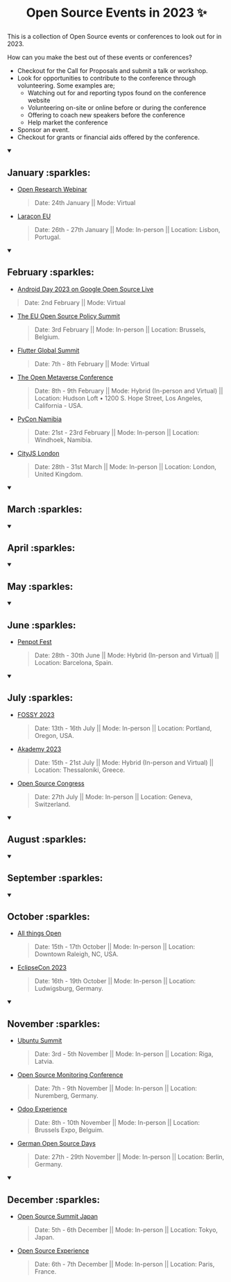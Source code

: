 
# <p align="center"> Open Source Events in 2023 :sparkles: </p>

This is a collection of Open Source events or conferences to look out for in 2023.

How can you make the best out of these events or conferences?
- Checkout for the Call for Proposals and submit a talk or workshop.
- Look for opportunities to contribute to the conference through volunteering. Some examples are;
  - Watching out for and reporting typos found on the conference website
  - Volunteering on-site or online before or during the conference
  - Offering to coach new speakers before the conference
  - Help market the conference
- Sponsor an event.
- Checkout for grants or financial aids offered by the conference.


<details open>
 <summary><h2> January :sparkles: </h2></summary>
  
- [Open Research Webinar](https://opensourceinnovation.eu/)
  > Date: 24th January || Mode: Virtual

- [Laracon EU](https://laracon.eu/)
  > Date: 26th - 27th January || Mode: In-person || Location: Lisbon, Portugal.

</details>


<details open>
 <summary><h2> February :sparkles: </h2></summary>

 - [Android Day 2023 on Google Open Source Live](https://opensourcelive.withgoogle.com/events/android-day-2023?utm_source=GOSL&utm_medium=Social&utm_campaign=Android_Day)
  > Date: 2nd February || Mode: Virtual
  
- [The EU Open Source Policy Summit](https://summit.openforumeurope.org/)
  > Date: 3rd February || Mode: In-person || Location: Brussels, Belgium.

- [Flutter Global Summit](https://events.geekle.us/flutter23v2/)
  > Date: 7th - 8th February || Mode: Virtual

- [The Open Metaverse Conference](https://www.openmetaverseconf.com/)
  > Date: 8th - 9th February || Mode: Hybrid (In-person and Virtual) || Location: Hudson Loft • 1200 S. Hope Street, Los Angeles, California - USA.

- [PyCon Namibia](https://na.pycon.org/)
  > Date: 21st - 23rd February || Mode: In-person || Location: Windhoek, Namibia.
  
- [CityJS London](https://cityjsconf.org/)
  > Date: 28th - 31st March || Mode: In-person || Location: London, United Kingdom.
</details>



<details open>
 <summary><h2> March :sparkles: </h2></summary>


</details>


<details open>
 <summary><h2> April :sparkles: </h2></summary>


</details>



<details open>
 <summary><h2> May :sparkles: </h2></summary>


</details>



<details open>
 <summary><h2> June :sparkles: </h2></summary>

- [Penpot Fest](https://penpotfest.org/)
  > Date: 28th - 30th June || Mode: Hybrid (In-person and Virtual) || Location: Barcelona, Spain.

</details>




<details open>
 <summary><h2> July :sparkles: </h2></summary>

- [FOSSY 2023](https://2023.fossy.us/)
  > Date: 13th - 16th July || Mode: In-person || Location: Portland, Oregon, USA.
  
- [Akademy 2023](https://akademy-dev.kde.org/2023/)
  > Date: 15th - 21st July || Mode: Hybrid (In-person and Virtual) || Location: Thessaloniki, Greece.
  
- [Open Source Congress](https://events.linuxfoundation.org/open-source-congress/)
  > Date: 27th July || Mode: In-person || Location: Geneva, Switzerland.

</details>



<details open>
 <summary><h2> August :sparkles: </h2></summary>


</details>



<details open>
 <summary><h2> September :sparkles: </h2></summary>


</details>



<details open>
 <summary><h2> October :sparkles: </h2></summary>

- [All things Open](https://2023.allthingsopen.org/)
  > Date: 15th - 17th October || Mode: In-person || Location: Downtown Raleigh, NC, USA.

- [EclipseCon 2023](https://www.eclipsecon.org/2023)
  > Date: 16th - 19th October || Mode: In-person || Location: Ludwigsburg, Germany.


</details>




<details open>
 <summary><h2> November :sparkles: </h2></summary>

- [Ubuntu Summit](https://events.canonical.com/event/31/)
  > Date: 3rd - 5th November || Mode: In-person || Location: Riga, Latvia.

- [Open Source Monitoring Conference](https://osmc.de/)
  > Date: 7th - 9th November || Mode: In-person || Location: Nuremberg, Germany.

- [Odoo Experience](https://www.odoo.com/event/odoo-experience-2023-3735/page/oxp23-introduction)
  > Date: 8th - 10th November || Mode: In-person || Location: Brussels Expo, Belguim.
  
- [German Open Source Days](https://deutsche-opensource-tage.de/)
  > Date: 27th - 29th November || Mode: In-person || Location: Berlin, Germany.

</details>




<details open>
 <summary><h2> December :sparkles: </h2></summary>

- [Open Source Summit Japan](https://events.linuxfoundation.org/open-source-summit-japan/)
  > Date: 5th - 6th December || Mode: In-person || Location: Tokyo, Japan.

- [Open Source Experience](https://www.opensource-experience.com/en/)
  > Date: 6th - 7th December || Mode: In-person || Location: Paris, France.

</details>
